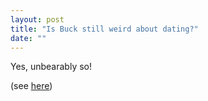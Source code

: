 ```yaml
---
layout: post
title: "Is Buck still weird about dating?"
date: ""
---
```


Yes, unbearably so!

(see [here](http://bshlgrs.github.io/2016/05/29/explicit.html))
